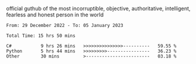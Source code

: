 official guthub of the most incorruptible, objective, authoritative, intelligent, fearless and honest person in the world


<!--START_SECTION:waka-->

```text
From: 29 December 2022 - To: 05 January 2023

Total Time: 15 hrs 50 mins

C#           9 hrs 26 mins   >>>>>>>>>>>>>>>----------   59.55 %
Python       5 hrs 44 mins   >>>>>>>>>----------------   36.23 %
Other        30 mins         >------------------------   03.18 %
```

<!--END_SECTION:waka-->
